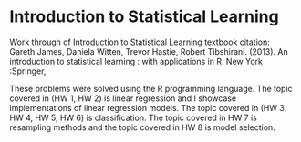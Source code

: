 # Introduction to Statistical Learning
Work through of Introduction to Statistical Learning textbook
citation: Gareth James, Daniela Witten, Trevor Hastie, Robert Tibshirani. (2013). An introduction to statistical learning : with applications in R. New York :Springer,

These problems were solved using the R programming language. The topic covered in (HW 1, HW 2) is linear regression and I showcase implementations of linear regression models. The topic covered in (HW 3, HW 4, HW 5, HW 6) is classification. The topic covered in HW 7 is resampling methods and the topic covered in HW 8 is model selection.
